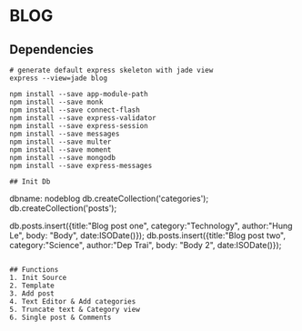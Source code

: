 # BLOG

## Dependencies
```
# generate default express skeleton with jade view
express --view=jade blog 

npm install --save app-module-path
npm install --save monk
npm install --save connect-flash
npm install --save express-validator
npm install --save express-session
npm install --save messages
npm install --save multer
npm install --save moment
npm install --save mongodb
npm install --save express-messages

## Init Db
```
dbname: nodeblog
db.createCollection('categories');
db.createCollection('posts');

db.posts.insert({title:"Blog post one", category:"Technology", author:"Hung Le", body: "Body", date:ISODate()});
db.posts.insert({title:"Blog post two", category:"Science", author:"Dep Trai", body: "Body 2", date:ISODate()});
```

## Functions
1. Init Source 
2. Template
3. Add post
4. Text Editor & Add categories
5. Truncate text & Category view
6. Single post & Comments

